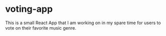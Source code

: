 # voting-app

This is a small React App that I am working on in my spare time for users to vote on their favorite music genre. 
